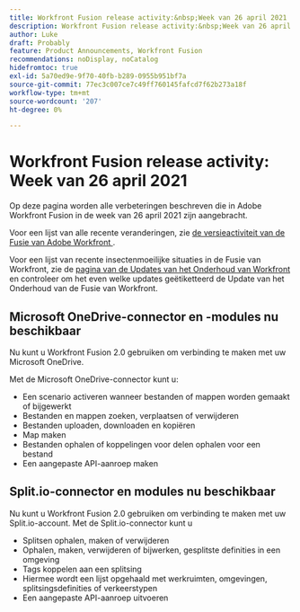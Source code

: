 ```yaml
---
title: Workfront Fusion release activity:&nbsp;Week van 26 april 2021
description: Workfront Fusion release activity:&nbsp;Week van 26 april 2021
author: Luke
draft: Probably
feature: Product Announcements, Workfront Fusion
recommendations: noDisplay, noCatalog
hidefromtoc: true
exl-id: 5a70ed9e-9f70-40fb-b289-0955b951bf7a
source-git-commit: 77ec3c007ce7c49ff760145fafcd7f62b273a18f
workflow-type: tm+mt
source-wordcount: '207'
ht-degree: 0%

---
```


# Workfront Fusion release activity: Week van 26 april 2021

Op deze pagina worden alle verbeteringen beschreven die in Adobe Workfront Fusion in de week van 26 april 2021 zijn aangebracht.

Voor een lijst van alle recente veranderingen, zie [ de versieactiviteit van de Fusie van Adobe Workfront ](/help/workfront-fusion/fusion-product-releases/fusion-release-activity.md).

Voor een lijst van recente insectenmoeilijke situaties in de Fusie van Workfront, zie de [ pagina van de Updates van het Onderhoud van Workfront ](https://experienceleague.adobe.com/docs/workfront-known-issues/releases/current-updates.html) en controleer om het even welke updates geëtiketteerd de Update van het Onderhoud van de Fusie van Workfront.

## Microsoft OneDrive-connector en -modules nu beschikbaar

Nu kunt u Workfront Fusion 2.0 gebruiken om verbinding te maken met uw Microsoft OneDrive.

Met de Microsoft OneDrive-connector kunt u:

* Een scenario activeren wanneer bestanden of mappen worden gemaakt of bijgewerkt
* Bestanden en mappen zoeken, verplaatsen of verwijderen
* Bestanden uploaden, downloaden en kopiëren
* Map maken
* Bestanden ophalen of koppelingen voor delen ophalen voor een bestand
* Een aangepaste API-aanroep maken


## Split.io-connector en modules nu beschikbaar

Nu kunt u Workfront Fusion 2.0 gebruiken om verbinding te maken met uw Split.io-account. Met de Split.io-connector kunt u

* Splitsen ophalen, maken of verwijderen
* Ophalen, maken, verwijderen of bijwerken, gesplitste definities in een omgeving
* Tags koppelen aan een splitsing
* Hiermee wordt een lijst opgehaald met werkruimten, omgevingen, splitsingsdefinities of verkeerstypen
* Een aangepaste API-aanroep uitvoeren
